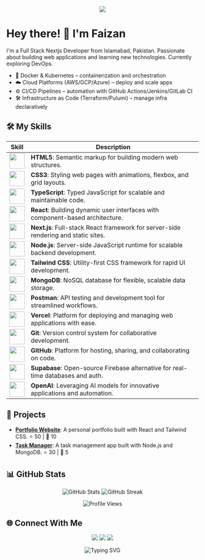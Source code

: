 
<p align="center">
  <img src="https://capsule-render.vercel.app/api?type=waving&color=gradient&height=200&section=header&text=Welcome%20to%20My%20GitHub!&fontSize=50" />
</p>

# Hey there! 👋 I'm Faizan

I'm a Full Stack Nextjs Developer from Islamabad, Pakistan. Passionate about building web applications and learning new technologies. Currently exploring DevOps.

- 🐳 Docker & Kubernetes – containerization and orchestration
- ☁️ Cloud Platforms (AWS/GCP/Azure) – deploy and scale apps
- ⚙️ CI/CD Pipelines – automation with GitHub Actions/Jenkins/GitLab CI
- 🛠️ Infrastructure as Code (Terraform/Pulumi) – manage infra declaratively

## 🛠️ My Skills

| Skill | Description |
|-------|-------------|
| <img src="https://skillicons.dev/icons?i=html" width="40" /> | **HTML5**: Semantic markup for building modern web structures. |
| <img src="https://skillicons.dev/icons?i=css" width="40" /> | **CSS3**: Styling web pages with animations, flexbox, and grid layouts. |
| <img src="https://skillicons.dev/icons?i=typescript" width="40" /> | **TypeScript**: Typed JavaScript for scalable and maintainable code. |
| <img src="https://skillicons.dev/icons?i=react" width="40" /> | **React**: Building dynamic user interfaces with component-based architecture. |
| <img src="https://skillicons.dev/icons?i=nextjs" width="40" /> | **Next.js**: Full-stack React framework for server-side rendering and static sites. |
| <img src="https://skillicons.dev/icons?i=nodejs" width="40" /> | **Node.js**: Server-side JavaScript runtime for scalable backend development. |
| <img src="https://skillicons.dev/icons?i=tailwind" width="40" /> | **Tailwind CSS**: Utility-first CSS framework for rapid UI development. |
| <img src="https://skillicons.dev/icons?i=mongodb" width="40" /> | **MongoDB**: NoSQL database for flexible, scalable data storage. |
| <img src="https://skillicons.dev/icons?i=postman" width="40" /> | **Postman**: API testing and development tool for streamlined workflows. |
| <img src="https://skillicons.dev/icons?i=vercel" width="40" /> | **Vercel**: Platform for deploying and managing web applications with ease. |
| <img src="https://skillicons.dev/icons?i=git" width="40" /> | **Git**: Version control system for collaborative development. |
| <img src="https://skillicons.dev/icons?i=github" width="40" /> | **GitHub**: Platform for hosting, sharing, and collaborating on code. |
| <img src="https://skillicons.dev/icons?i=supabase" width="40" /> | **Supabase**: Open-source Firebase alternative for real-time databases and auth. |
| <img src="https://skillicons.dev/icons?i=ai" width="40" /> | **OpenAI**: Leveraging AI models for innovative applications and automation. |

## 🚀 Projects
- **[Portfolio Website](https://github.com/Faizan/portfolio)**: A personal portfolio built with React and Tailwind CSS. ⭐ 50 | 🍴 10
- **[Task Manager](https://github.com/Faizan/task-manager)**: A task management app built with Node.js and MongoDB. ⭐ 30 | 🍴 5

## 📊 GitHub Stats
<p align="center">
  <img src="https://github-readme-stats.vercel.app/api?username=Faizan&show_icons=true&theme=radical" alt="GitHub Stats" />
  <img src="https://github-readme-streak-stats.herokuapp.com/?user=Faizan&theme=radical" alt="GitHub Streak" />
</p>

<p align="center">
  <img src="https://komarev.com/ghpvc/?username=Faizan&color=blueviolet&style=flat-square&label=Profile+Views" alt="Profile Views" />
</p>

## 🌐 Connect With Me
<p align="center">
  <a href="https://linkedin.com/in/Faizan"><img src="https://img.shields.io/badge/-LinkedIn-0077B5?style=flat-square&logo=linkedin&logoColor=white" /></a>
  <a href="https://twitter.com/Faizan_dev"><img src="https://img.shields.io/badge/-Twitter-1DA1F2?style=flat-square&logo=twitter&logoColor=white" /></a>
  <a href="https://Faizanportfolio.com"><img src="https://img.shields.io/badge/-Portfolio-943be7?style=flat-square&logo=link&logoColor=white" /></a>
</p>

<p align="center">
  <img src="https://readme-typing-svg.herokuapp.com?font=Fira+Code&color=%23F7DF1E&size=20&center=true&vCenter=true&width=500&lines=Full-Stack+Developer;Open-Source+Enthusiast;Always+Learning+New+Tech" alt="Typing SVG" />
</p>
